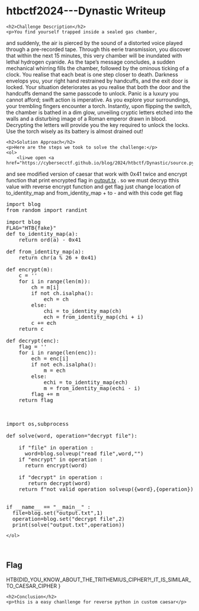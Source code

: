 <title>htbctf2024---Dynastic  Writeup </title>
 

<!DOCTYPE html>
<html>
 
<body>
    <h1>htbctf2024---Dynastic  Writeup </h1>

    <h2>Challenge Description</h2>
    <p>You find yourself trapped inside a sealed gas chamber,
 and suddenly, the air is pierced by the sound of a distorted voice played through a pre-recorded tape. Through this eerie transmission, you discover that within the next 15 minutes,
 this very chamber will be inundated with lethal hydrogen cyanide. As the tape’s message concludes, a sudden mechanical whirring fills the chamber,
 followed by the ominous ticking of a clock. 
You realise that each beat is one step closer to death. Darkness envelops you,
 your right hand restrained by handcuffs, and the exit door is locked.
 Your situation deteriorates as you realise that both the door and the handcuffs demand the same passcode to unlock. Panic is a luxury you cannot afford;
 swift action is imperative. As you explore your surroundings, your trembling fingers encounter a torch. Instantly, upon flipping the switch,
 the chamber is bathed in a dim glow, unveiling cryptic letters etched into the walls and a disturbing image of a Roman emperor drawn in blood.
 Decrypting the letters will provide you the key required to unlock the locks.
 Use the torch wisely as its battery is almost drained out!
</p>

    <h2>Solution Approach</h2>
    <p>Here are the steps we took to solve the challenge:</p>
    <ol> 
        <li>we open <a href="https://cybersecctf.github.io/blog/2024/htbctf/Dynastic/source.py">source.py</a>
and see modified version of caesar that work with 0x41 twice and encrypt function that print encrypted flag in 
<a href="https://cybersecctf.github.io/blog/2024/htbctf/Dynastic/output.txt">output.tx</a>  .
so  we must decryp tthis value with reverse encrypt function and get flag just
change location of to_identity_map and from_identity_map + to - and 
with this code get flag


<pre>
import blog
from random import randint

import blog
FLAG="HTB{fake}"
def to_identity_map(a):
    return ord(a) - 0x41

def from_identity_map(a):
    return chr(a % 26 + 0x41)

def encrypt(m):
    c = ''
    for i in range(len(m)):
        ch = m[i]
        if not ch.isalpha():
            ech = ch
        else:
            chi = to_identity_map(ch)
            ech = from_identity_map(chi + i)
        c += ech
    return c
 
def decrypt(enc):
    flag = ''
    for i in range(len(enc)):
        ech = enc[i]
        if not ech.isalpha():
            m = ech
        else:
            echi = to_identity_map(ech)
            m = from_identity_map(echi - i)
        flag += m
    return flag

    

import os,subprocess

def solve(word, operation="decrypt file"):

    if "file" in operation :
      word=blog.solveup("read file",word,"")
    if "encrypt" in operation :
      return encrypt(word)
    
    if "decrypt" in operation :
       return decrypt(word)
    return f"not valid operation solveup({word},{operation})"
   

if __name__ == "__main__" :
  file=blog.set("output.txt",1)
  operation=blog.set("decrypt file",2)
  print(solve("output.txt",operation))
</pre>
    </ol>
<br>
    <h2>Flag</h2>
    <p class="flag">HTB{DID_YOU_KNOW_ABOUT_THE_TRITHEMIUS_CIPHER?!_IT_IS_SIMILAR_TO_CAESAR_CIPHER
}
</p>

    <h2>Conclusion</h2>
    <p>this is a easy chanllenge for reverse python in custom caesar</p>

</body>
</html>
